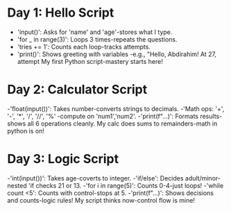 # Day 1: Hello Script
- 'input()': Asks for 'name' and 'age'-stores what I type.
- 'for _ in range(3)': Loops 3 times-repeats the questions.
- 'tries += 1': Counts each loop-tracks attempts.
- 'print()': Shows  greeting with variables -e.g., "Hello, Abdirahim! At 27, attempt My first Python script-mastery starts here!

# Day 2: Calculator Script
-'float(input())': Takes number-converts strings to decimals.
-'Math ops: '+', '-', '*', '/', '//', '%' -compute on 'num1','num2'.
-'print(f"...)': Formats results-shows all 6 operations cleanly.
My calc does sums to remainders-math in python is on!

# Day 3: Logic Script
-'int(input())': Takes age-coverts to integer.
-'if/else': Decides adult/minor-nested 'if checks 21 or 13.
-'for i in range(5)': Counts 0-4-just loops!
-'while count <5': Counts with control-stops at 5.
-'print(f"...)': Shows decisions and counts-logic rules!
My script thinks now-control flow is mine!